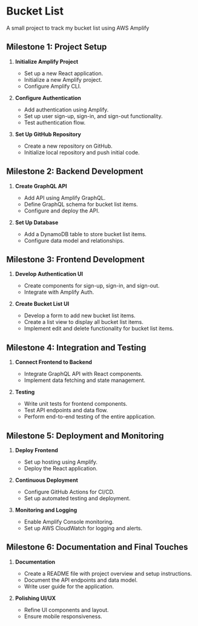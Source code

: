 # Bucket List
A small project to track my bucket list using AWS Amplify


## Milestone 1: Project Setup

1. **Initialize Amplify Project**
   - Set up a new React application.
   - Initialize a new Amplify project.
   - Configure Amplify CLI.

2. **Configure Authentication**
   - Add authentication using Amplify.
   - Set up user sign-up, sign-in, and sign-out functionality.
   - Test authentication flow.

3. **Set Up GitHub Repository**
   - Create a new repository on GitHub.
   - Initialize local repository and push initial code.

## Milestone 2: Backend Development

1. **Create GraphQL API**
   - Add API using Amplify GraphQL.
   - Define GraphQL schema for bucket list items.
   - Configure and deploy the API.

2. **Set Up Database**
   - Add a DynamoDB table to store bucket list items.
   - Configure data model and relationships.

## Milestone 3: Frontend Development

1. **Develop Authentication UI**
   - Create components for sign-up, sign-in, and sign-out.
   - Integrate with Amplify Auth.

2. **Create Bucket List UI**
   - Develop a form to add new bucket list items.
   - Create a list view to display all bucket list items.
   - Implement edit and delete functionality for bucket list items.

## Milestone 4: Integration and Testing

1. **Connect Frontend to Backend**
   - Integrate GraphQL API with React components.
   - Implement data fetching and state management.

2. **Testing**
   - Write unit tests for frontend components.
   - Test API endpoints and data flow.
   - Perform end-to-end testing of the entire application.

## Milestone 5: Deployment and Monitoring

1. **Deploy Frontend**
   - Set up hosting using Amplify.
   - Deploy the React application.

2. **Continuous Deployment**
   - Configure GitHub Actions for CI/CD.
   - Set up automated testing and deployment.

3. **Monitoring and Logging**
   - Enable Amplify Console monitoring.
   - Set up AWS CloudWatch for logging and alerts.

## Milestone 6: Documentation and Final Touches

1. **Documentation**
   - Create a README file with project overview and setup instructions.
   - Document the API endpoints and data model.
   - Write user guide for the application.

2. **Polishing UI/UX**
   - Refine UI components and layout.
   - Ensure mobile responsiveness.
